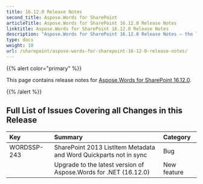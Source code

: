```yaml
---
title: 16.12.0 Release Notes
second_title: Aspose.Words for SharePoint
articleTitle: Aspose.Words for SharePoint 16.12.0 Release Notes
linktitle: Aspose.Words for SharePoint 16.12.0 Release Notes
description: "Aspose.Words for SharePoint 16.12.0 Release Notes – the latest updates and fixes."
type: docs
weight: 10
url: /sharepoint/aspose-words-for-sharepoint-16-12-0-release-notes/
---
```


{{% alert color="primary" %}}

This page contains release notes for [Aspose.Words for SharePoint 16.12.0](https://releases.aspose.com/words/sharepoint/new-releases/aspose.words-for-sharepoint-16.12.0/).

{{% /alert %}}

## Full List of Issues Covering all Changes in this Release

|Key |Summary |Category |
| :- | :- | :- |
|WORDSSP-243 |SharePoint 2013 ListItem Metadata and Word Quickparts not in sync |Bug |
| |Upgrade to the latest version of Aspose.Words for .NET (16.12.0) |New feature |

